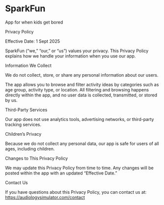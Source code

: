 # SparkFun
App for when kids get bored


Privacy Policy

Effective Date: 1 Sept 2025

SparkFun (“we,” “our,” or “us”) values your privacy. This Privacy Policy explains how we handle your information when you use our app.

Information We Collect

We do not collect, store, or share any personal information about our users.

The app allows you to browse and filter activity ideas by categories such as age group, activity type, or location. All filtering and browsing happens directly within the app, and no user data is collected, transmitted, or stored by us.

Third-Party Services

Our app does not use analytics tools, advertising networks, or third-party tracking services.

Children’s Privacy

Because we do not collect any personal data, our app is safe for users of all ages, including children.

Changes to This Privacy Policy

We may update this Privacy Policy from time to time. Any changes will be posted within the app with an updated “Effective Date.”

Contact Us

If you have questions about this Privacy Policy, you can contact us at:
https://audiologysimulator.com/contact
